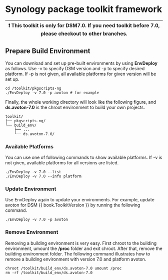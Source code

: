 # Synology package toolkit framework


| :exclamation:  This toolkit is only for DSM7.0. If you need toolkit before 7.0, please checkout to other branches.  |
|-----------------------------------------|


## Prepare Build Environment
You can download and set up pre-built environments by using **EnvDeploy** as follows. Use -v to specify DSM version and -p to specify desired platform.
If -p is not given, all available platforms for given version will be set up.

```
cd /toolkit/pkgscripts-ng
./EnvDeploy -v 7.0 -p avoton # for example
```

Finally, the whole working directory will look like the following figure,
and **ds.avoton-7.0** is the chroot environment to build your own projects.

```
toolkit/
├── pkgscripts-ng/
└── build_env/
    ├── ...
    └── ds.avoton-7.0/

```

### Available Platforms
You can use one of following commands to show available platforms. If -v is not given, available platforms for all versions are listed.

```
./EnvDeploy -v 7.0 --list
./EnvDeploy -v 7.0 --info platform
```

### Update Environment
Use EnvDeploy again to update your environments. For example, update avoton for DSM {{ book.ToolkitVersion }} by running the following command.
```
./EnvDeploy -v 7.0 -p avoton
```

### Remove Environment
Removing a building environment is very easy. First chroot to the building environment, umount the **/proc** folder and exit chroot.
After that, remove the building environment folder. The following command illustrates how to remove a building environment with version 7.0 and platform avoton.

```
chroot /toolkit/build_env/ds.avoton-7.0 umount /proc
rm -rf /toolkit/build_env/ds.avoton-7.0
```
